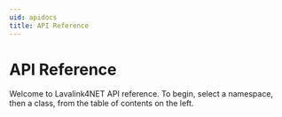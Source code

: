 ```yaml
---
uid: apidocs
title: API Reference
---
```


# API Reference
Welcome to Lavalink4NET API reference. To begin, select a namespace, then a class, from the table of contents on the left.
